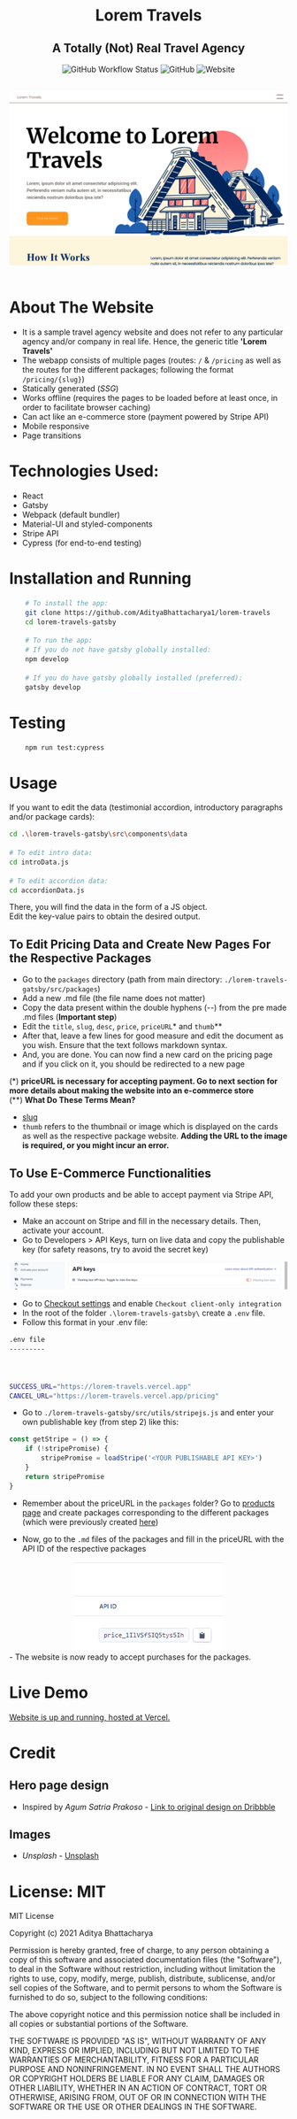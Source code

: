 <center>
<h1>Lorem Travels</h1>
<h2>A Totally (Not) Real Travel Agency</h2>
<p>
	<img alt="GitHub Workflow Status" src="https://img.shields.io/github/workflow/status/AdityaBhattacharya1/lorem-travels/Cypress%20tests?style=for-the-badge">
	<img alt="GitHub" src="https://img.shields.io/github/license/AdityaBhattacharya1/lorem-travels?color=blue&style=for-the-badge">
	<img alt="Website" src="https://img.shields.io/website?down_color=red&down_message=currently%20down&style=for-the-badge&up_color=dark%20green&up_message=up%20and%20running&url=https%3A%2F%2Florem-travels.vercel.app">
</p>
<br />
<a href="https://lorem-travels.vercel.app/">
<img src="./README-assets/hero.png" />
</a>
</center>
<br />

# About The Website

-   It is a sample travel agency website and does not refer to any particular agency and/or company in real life. Hence, the generic title **'Lorem Travels'**
-   The webapp consists of multiple pages (routes: `/` & `/pricing` as well as the routes for the different packages; following the format `/pricing/{slug}`)
-   Statically generated (_SSG_)
-   Works offline (requires the pages to be loaded before at least once, in order to facilitate browser caching)
-   Can act like an e-commerce store (payment powered by Stripe API)
-   Mobile responsive
-   Page transitions

# Technologies Used:

-   React
-   Gatsby
-   Webpack (default bundler)
-   Material-UI and styled-components
-   Stripe API
-   Cypress (for end-to-end testing)

# Installation and Running

```bash
    # To install the app:
    git clone https://github.com/AdityaBhattacharya1/lorem-travels
    cd lorem-travels-gatsby

    # To run the app:
    # If you do not have gatsby globally installed:
    npm develop

    # If you do have gatsby globally installed (preferred):
    gatsby develop
```

# Testing

```bash
    npm run test:cypress
```

# Usage

If you want to edit the data (testimonial accordion, introductory paragraphs and/or package cards):

```bash
cd .\lorem-travels-gatsby\src\components\data

# To edit intro data:
cd introData.js

# To edit accordion data:
cd accordionData.js
```

There, you will find the data in the form of a JS object. <br />
Edit the key-value pairs to obtain the desired output. <br />

<div id="pricing"></div>

## To Edit Pricing Data and Create New Pages For the Respective Packages

-   Go to the `packages` directory (path from main directory: `./lorem-travels-gatsby/src/packages`)
-   Add a new .md file (the file name does not matter)
-   Copy the data present within the double hyphens (--) from the pre made .md files (**Important step**)
-   Edit the `title`, `slug`, `desc`, `price`, `priceURL`\* and `thumb`\*\*
-   After that, leave a few lines for good measure and edit the document as you wish. Ensure that the text follows markdown syntax.
-   And, you are done. You can now find a new card on the pricing page and if you click on it, you should be redirected to a new page

(\*) **priceURL is necessary for accepting payment. Go to next section for more details about making the website into an e-commerce store** <br />
(\*\*) **What Do These Terms Mean?**

-   [slug](https://developer.mozilla.org/en-US/docs/Glossary/Slug)
-   `thumb` refers to the thumbnail or image which is displayed on the cards as well as the respective package website. **Adding the URL to the image is required, or you might incur an error.**

## To Use E-Commerce Functionalities

To add your own products and be able to accept payment via Stripe API, follow these steps: <br />

-   Make an account on Stripe and fill in the necessary details. Then, activate your account.
-   Go to Developers > API Keys, turn on live data and copy the publishable key (for safety reasons, try to avoid the secret key)
<center>
    <img src="./README-assets/api-key.png">
</center>

-   Go to [Checkout settings](https://dashboard.stripe.com/settings/checkout) and enable `Checkout client-only integration`
-   In the root of the folder `.\lorem-travels-gatsby\` create a `.env` file.
-   Follow this format in your .env file:

```sh
.env file
---------



SUCCESS_URL="https://lorem-travels.vercel.app"
CANCEL_URL="https://lorem-travels.vercel.app/pricing"

```

-   Go to `./lorem-travels-gatsby/src/utils/stripejs.js` and enter your own publishable key (from step 2) like this:

```js
const getStripe = () => {
	if (!stripePromise) {
		stripePromise = loadStripe('<YOUR PUBLISHABLE API KEY>')
	}
	return stripePromise
}
```

-   Remember about the priceURL in the `packages` folder? Go to [products page](https://dashboard.stripe.com/test/products) and create packages corresponding to the different packages (which were previously created [here](#pricing))

-   Now, go to the `.md` files of the packages and fill in the priceURL with the API ID of the respective packages
<center>
    <img src="./README-assets/pricing-url.png">
</center>
-   The website is now ready to accept purchases for the packages.

# Live Demo

[Website is up and running, hosted at Vercel.](https://lorem-travels.vercel.app/)

# Credit

## Hero page design

-   Inspired by _Agum Satria Prakoso_ - [Link to original design on Dribbble](https://dribbble.com/shots/15306311-Travel-Agency-Web-Exploration-Kuyjalan)

## Images

-   _Unsplash_ - [Unsplash](https://unsplash.com)

# License: MIT

MIT License

Copyright (c) 2021 Aditya Bhattacharya

Permission is hereby granted, free of charge, to any person obtaining a copy
of this software and associated documentation files (the "Software"), to deal
in the Software without restriction, including without limitation the rights
to use, copy, modify, merge, publish, distribute, sublicense, and/or sell
copies of the Software, and to permit persons to whom the Software is
furnished to do so, subject to the following conditions:

The above copyright notice and this permission notice shall be included in all
copies or substantial portions of the Software.

THE SOFTWARE IS PROVIDED "AS IS", WITHOUT WARRANTY OF ANY KIND, EXPRESS OR
IMPLIED, INCLUDING BUT NOT LIMITED TO THE WARRANTIES OF MERCHANTABILITY,
FITNESS FOR A PARTICULAR PURPOSE AND NONINFRINGEMENT. IN NO EVENT SHALL THE
AUTHORS OR COPYRIGHT HOLDERS BE LIABLE FOR ANY CLAIM, DAMAGES OR OTHER
LIABILITY, WHETHER IN AN ACTION OF CONTRACT, TORT OR OTHERWISE, ARISING FROM,
OUT OF OR IN CONNECTION WITH THE SOFTWARE OR THE USE OR OTHER DEALINGS IN THE
SOFTWARE.
